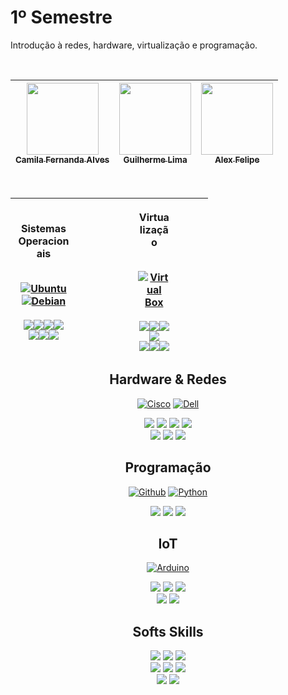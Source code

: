 # 1º Semestre
Introdução à redes, hardware, virtualização e programação.

<br>

| [<img loading="lazy" src="https://avatars.githubusercontent.com/u/37356058?v=4" width=115><br><sub>Camila Fernanda Alves</sub>](https://github.com/camilafernanda) |  [<img loading="lazy" src="https://avatars.githubusercontent.com/u/30351153?v=4" width=115><br><sub>Guilherme Lima</sub>](https://github.com/guilhermeonrails) |  [<img loading="lazy" src="https://avatars.githubusercontent.com/u/8989346?v=4" width=115><br><sub>Alex Felipe</sub>](https://github.com/alexfelipe) |
| :---: | :---: | :---: |

<br>

| <div style="width: 50%"><p>Sistemas Operacionais</p><br>[![Ubuntu](https://www.vectorlogo.zone/logos/ubuntu/ubuntu-icon.svg?link=https://google.com)](https://google.com)[![Debian](https://www.vectorlogo.zone/logos/debian/debian-icon.svg?link=https://google.com)](https://google.com)<br><br>![](https://img.shields.io/badge/Instala%C3%A7%C3%A3o-E06661?logoColor=white&style=for-the-badge)![](https://img.shields.io/badge/Configuração-E06661?logoColor=white&style=for-the-badge)![](https://img.shields.io/badge/RAID-E06661?logoColor=white&style=for-the-badge)![](https://img.shields.io/badge/Conectividade-E06661?logoColor=white&style=for-the-badge)<br>![](https://img.shields.io/badge/Domínios-CA0100?logoColor=white&style=for-the-badge)![](https://img.shields.io/badge/Compartilhamento-CA0100?logoColor=white&style=for-the-badge)![](https://img.shields.io/badge/Backup-CA0100?logoColor=white&style=for-the-badge)</div> | <div style="width: 50%;"><p>Virtualização</p><br>[![Virtual Box](https://www.vectorlogo.zone/logos/virtualbox/virtualbox-icon.svg?link=https://google.com)](https://google.com)<br><br>![](https://img.shields.io/badge/Instala%C3%A7%C3%A3o-E06661?logoColor=white&style=for-the-badge)![](https://img.shields.io/badge/Configuração-E06661?logoColor=white&style=for-the-badge)![](https://img.shields.io/badge/RAID-E06661?logoColor=white&style=for-the-badge)![](https://img.shields.io/badge/Conectividade-E06661?logoColor=white&style=for-the-badge)<br>![](https://img.shields.io/badge/Domínios-CA0100?logoColor=white&style=for-the-badge)![](https://img.shields.io/badge/Compartilhamento-CA0100?logoColor=white&style=for-the-badge)![](https://img.shields.io/badge/Backup-CA0100?logoColor=white&style=for-the-badge)</div> |
| :-----: | :-----: |

<center>

## Hardware & Redes

[![Cisco](https://www.vectorlogo.zone/logos/cisco/cisco-ar21.svg?link=https://google.com)](https://google.com)
[![Dell](https://www.vectorlogo.zone/logos/dell/dell-icon.svg?link=https://google.com)](https://google.com)

![](https://img.shields.io/badge/Switching-6BA1EB?logoColor=black&style=for-the-badge)
![](https://img.shields.io/badge/WiFi-6BA1EB?logoColor=black&style=for-the-badge)
![](https://img.shields.io/badge/Infraestrutura-6BA1EB?logoColor=black&style=for-the-badge)
![](https://img.shields.io/badge/Cabeamento-6BA1EB?logoColor=black&style=for-the-badge)
<br>
![](https://img.shields.io/badge/Topologias-4671BC?logoColor=white&style=for-the-badge)
![](https://img.shields.io/badge/Modelos_OSI_&_TCP/IP-4671BC?logoColor=white&style=for-the-badge)
![](https://img.shields.io/badge/Server_físico-4671BC?logoColor=white&style=for-the-badge)

</center>

<center>

## Programação

[![Github](https://www.vectorlogo.zone/logos/github/github-tile.svg?link=https://google.com=150x150)](https://google.com)
[![Python](https://www.vectorlogo.zone/logos/python/python-icon.svg?link=https://google.com)](https://google.com)

![](https://img.shields.io/badge/Lógica_de_Programação-F3D485?logoColor=black&style=for-the-badge)
![](https://img.shields.io/badge/Funções-F3D485?logoColor=black&style=for-the-badge)
![](https://img.shields.io/badge/GitHub-F3D485?logoColor=black&style=for-the-badge)

</center>

<center>

## IoT

[![Arduino](https://www.vectorlogo.zone/logos/arduino/arduino-official.svg?link=https://google.com)](https://google.com)

![](https://img.shields.io/badge/Fundamentos-79A2AE?logoColor=black&style=for-the-badge)
![](https://img.shields.io/badge/Configuração-79A2AE?logoColor=black&style=for-the-badge)
![](https://img.shields.io/badge/Programação-79A2AE?logoColor=black&style=for-the-badge)
<br>
![](https://img.shields.io/badge/Bibliotecas-45818E?logoColor=white&style=for-the-badge)
![](https://img.shields.io/badge/Projetos_práticos-45818E?logoColor=white&style=for-the-badge)

</center>

<center>

## Softs Skills


![](https://img.shields.io/badge/Trabalho_em_equipe-C07A9E?logoColor=black&style=for-the-badge)
![](https://img.shields.io/badge/Técnicas_de_Apresentação-C07A9E?logoColor=black&style=for-the-badge)
![](https://img.shields.io/badge/Programação-C07A9E?logoColor=black&style=for-the-badge)
<br>
![](https://img.shields.io/badge/Email-A54E79?logoColor=white&style=for-the-badge)
![](https://img.shields.io/badge/LinkedIn-A54E79?logoColor=white&style=for-the-badge)
![](https://img.shields.io/badge/Currículo_profissional-A54E79?logoColor=white&style=for-the-badge)
<br>
![](https://img.shields.io/badge/Relatório_técnico-C17BA0?logoColor=black&style=for-the-badge)
![](https://img.shields.io/badge/Documentação-C17BA0?logoColor=black&style=for-the-badge)

</center>
